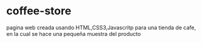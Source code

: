 # coffee-store

pagina web creada usando HTML,CSS3,Javascritp para una tienda de cafe, en la cual se hace una pequeña muestra del producto

